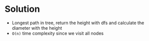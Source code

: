 # Solution

- Longest path in tree, return the height with dfs
  and calculate the diameter with the height
- `O(n)` time complexity since we visit all nodes
